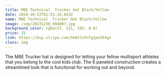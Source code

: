 ```yaml
---
title: M8E Technical  Trucker Hat Black/Yellow
date: 2024-10-22T01:51:15.043Z
name: M8E Technical  Trucker Hat Black/Yellow
image: /img/20231230_094007.jpg
background_color: rgba(57, 121, 192, 0.8)
price: 25
link: https://buy.stripe.com/5kA5lx5nTg1peI04gx
class: img
---
```

The M8E Trucker hat is designed for letting your fellow multisport athletes that you belong to the cool kids club. The 6 paneled construction creates a streamlined look that is functional for working out and beyond.